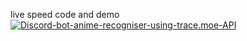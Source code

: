 live speed code and demo
[![Discord-bot-anime-recogniser-using-trace.moe-API](https://img.youtube.com/vi/ut0KlabtSq0/0.jpg)](https://www.youtube.com/watch?v=ut0KlabtSq0)
